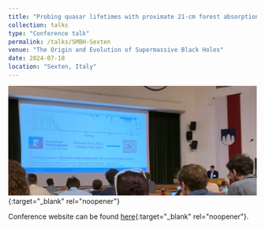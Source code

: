 ```yaml
---
title: "Probing quasar lifetimes with proximate 21-cm forest absorption"
collection: talks
type: "Conference talk"
permalink: /talks/SMBH-Sexten
venue: "The Origin and Evolution of Supermassive Black Holes"
date: 2024-07-18
location: "Sexten, Italy"
---
```


[![SMBH-Sexten](/images/SMBH-Sexten.png)](https://youtu.be/T5aXoATLgwI){:target="_blank" rel="noopener"}

Conference website can be found [here](https://cosmicorigins.space/smbh-sexten){:target="_blank" rel="noopener"}.
